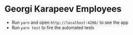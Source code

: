 # Georgi Karapeev Employees

- Run `yarn` and open `http://localhost:4200/` to see the app
- Run `yarn test` to fire the automated tests